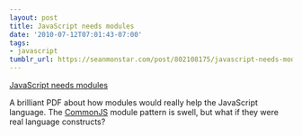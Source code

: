 ```yaml
---
layout: post
title: JavaScript needs modules
date: '2010-07-12T07:01:43-07:00'
tags:
- javascript
tumblr_url: https://seanmonstar.com/post/802108175/javascript-needs-modules
---
```

[JavaScript needs modules](http://blog.mozilla.com/dherman/2010/07/08/javascript-needs-modules/)  

A brilliant PDF about how modules would really help the JavaScript language. The [CommonJS](http://www.commonjs.org/) module pattern is swell, but what if they were real language constructs?

